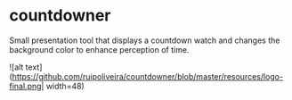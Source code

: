 # countdowner

Small presentation tool that displays a countdown watch and changes the background color to enhance perception of time. 

![alt text](https://github.com/ruipoliveira/countdowner/blob/master/resources/logo-final.png| width=48)


